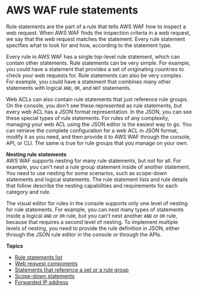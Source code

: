 # AWS WAF rule statements<a name="waf-rule-statements"></a>

Rule statements are the part of a rule that tells AWS WAF how to inspect a web request\. When AWS WAF finds the inspection criteria in a web request, we say that the web request matches the statement\. Every rule statement specifies what to look for and how, according to the statement type\. 

Every rule in AWS WAF has a single top\-level rule statement, which can contain other statements\. Rule statements can be very simple\. For example, you could have a statement that provides a set of originating countries to check your web requests for\. Rule statements can also be very complex\. For example, you could have a statement that combines many other statements with logical `AND`, `OR`, and `NOT` statements\. 

Web ACLs can also contain rule statements that just reference rule groups\. On the console, you don't see these represented as rule statements, but every web ACL has a JSON format representation\. In the JSON, you can see these special types of rule statements\. For rules of any complexity, managing your web ACL using the JSON editor is the easiest way to go\. You can retrieve the complete configuration for a web ACL in JSON format, modify it as you need, and then provide it to AWS WAF through the console, API, or CLI\. The same is true for rule groups that you manage on your own\.

**Nesting rule statements**  
AWS WAF supports nesting for many rule statements, but not for all\. For example, you can't nest a rule group statement inside of another statement\. You need to use nesting for some scenarios, such as scope\-down statements and logical statements\. The rule statement lists and rule details that follow describe the nesting capabilities and requirements for each category and rule\.

The visual editor for rules in the console supports only one level of nesting for rule statements\. For example, you can nest many types of statements inside a logical `AND` or `OR` rule, but you can't nest another `AND` or `OR` rule, because that requires a second level of nesting\. To implement multiple levels of nesting, you need to provide the rule definition in JSON, either through the JSON rule editor in the console or through the APIs\. 

**Topics**
+ [Rule statements list](waf-rule-statements-list.md)
+ [Web request components](waf-rule-statement-fields.md)
+ [Statements that reference a set or a rule group](waf-rule-statement-reusable-entities.md)
+ [Scope\-down statements](waf-rule-scope-down-statements.md)
+ [Forwarded IP address](waf-rule-statement-forwarded-ip-address.md)